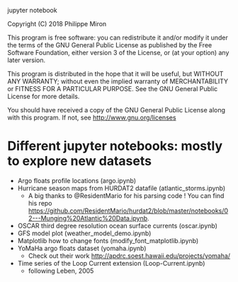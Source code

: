jupyter notebook

Copyright (C) 2018  Philippe Miron

This program is free software: you can redistribute it and/or modify
it under the terms of the GNU General Public License as published by
the Free Software Foundation, either version 3 of the License, or
(at your option) any later version.

This program is distributed in the hope that it will be useful,
but WITHOUT ANY WARRANTY; without even the implied warranty of
MERCHANTABILITY or FITNESS FOR A PARTICULAR PURPOSE.  See the
GNU General Public License for more details.

You should have received a copy of the GNU General Public License
along with this program.  If not, see http://www.gnu.org/licenses


# Different jupyter notebooks: mostly to explore new datasets

* Argo floats profile locations (argo.ipynb)
* Hurricane season maps from HURDAT2 datafile (atlantic_storms.ipynb)
	* A big thanks to @ResidentMario for his parsing code ! You can find his repo https://github.com/ResidentMario/hurdat2/blob/master/notebooks/02---Munging%20Atlantic%20Data.ipynb.
* OSCAR third degree resolution ocean surface currents (oscar.ipynb)
* GFS model plot (weather_model_demo.ipynb)
* Matplotlib how to change fonts (modify_font_matplotlib.ipynb)
* YoMaHa argo floats dataset (yomaha.ipynb)
	* Check out their work http://apdrc.soest.hawaii.edu/projects/yomaha/
* Time series of the Loop Current extension (Loop-Current.ipynb)
	* following Leben, 2005